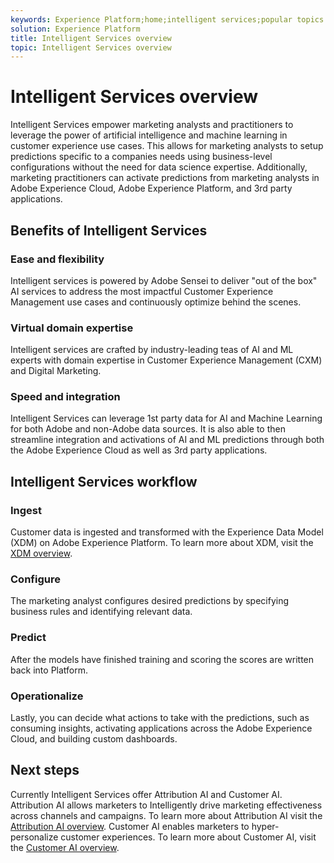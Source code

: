 ```yaml
---
keywords: Experience Platform;home;intelligent services;popular topics
solution: Experience Platform
title: Intelligent Services overview
topic: Intelligent Services overview
---
```


# Intelligent Services overview

Intelligent Services empower marketing analysts and practitioners to leverage the power of artificial intelligence and machine learning in customer experience use cases. This allows for marketing analysts to setup predictions specific to a companies needs using business-level configurations without the need for data science expertise. Additionally, marketing practitioners can activate predictions from marketing analysts in Adobe Experience Cloud, Adobe Experience Platform, and 3rd party applications.

## Benefits of Intelligent Services

### Ease and flexibility

Intelligent services is powered by Adobe Sensei to deliver "out of the box" AI services to address the most impactful Customer Experience Management use cases and continuously optimize behind the scenes.

### Virtual domain expertise

Intelligent services are crafted by industry-leading teas of AI and ML experts with domain expertise in Customer Experience Management (CXM) and Digital Marketing.

### Speed and integration

Intelligent Services can leverage 1st party data for AI and Machine Learning for both Adobe and non-Adobe data sources. It is also able to then streamline integration and activations of AI and ML predictions through both the Adobe Experience Cloud as well as 3rd party applications.

## Intelligent Services workflow

### Ingest

Customer data is ingested and transformed with the Experience Data Model (XDM) on Adobe Experience Platform. To learn more about XDM, visit the [XDM overview](../xdm/home.md).

### Configure

The marketing analyst configures desired predictions by specifying business rules and identifying relevant data.

### Predict

After the models have finished training and scoring the scores are written back into Platform.

### Operationalize 

Lastly, you can decide what actions to take with the predictions, such as consuming insights, activating applications across the Adobe Experience Cloud, and building custom dashboards.

## Next steps

Currently Intelligent Services offer Attribution AI and Customer AI. Attribution AI allows marketers to Intelligently drive marketing effectiveness across channels and campaigns. To learn more about Attribution AI visit the [Attribution AI overview](./attribution-ai/overview.md). Customer AI enables marketers to hyper-personalize customer experiences. To learn more about Customer AI, visit the [Customer AI overview](./customer-ai/overview.md).